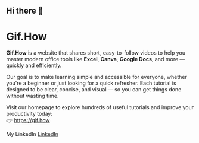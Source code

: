 ## Hi there 👋

# Gif.How

**Gif.How** is a website that shares short, easy-to-follow videos to help you master modern office tools like **Excel**, **Canva**, **Google Docs**, and more — quickly and efficiently.

Our goal is to make learning simple and accessible for everyone, whether you're a beginner or just looking for a quick refresher. Each tutorial is designed to be clear, concise, and visual — so you can get things done without wasting time.

Visit our homepage to explore hundreds of useful tutorials and improve your productivity today:  
👉 https://gif.how

My LinkedIn [LinkedIn](https://www.linkedin.com/in/gif-how/)
